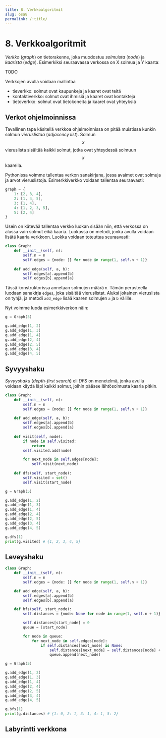 ```yaml
---
title: 8. Verkkoalgoritmit
slug: osa8
permalink: /:title/
---
```


# 8. Verkkoalgoritmit

_Verkko_ (_graph_) on tietorakenne, joka muodostuu _solmuista_ (_node_) ja _kaarista_ (_edge_). Esimerkiksi seuraavassa verkossa on X solmua ja Y kaarta:

TODO

Verkkojen avulla voidaan mallintaa 

* tieverkko: solmut ovat kaupunkeja ja kaaret ovat teitä
* kontaktiverkko: solmut ovat ihmisiä ja kaaret ovat kontakteja
* tietoverkko: solmut ovat tietokoneita ja kaaret ovat yhteyksiä

## Verkot ohjelmoinnissa

Tavallinen tapa käsitellä verkkoa ohjelmoinnissa on pitää muistissa kunkin solmun _vieruslistaa_ (_adjacency list_). Solmun $$x$$ vieruslista sisältää kaikki solmut, jotka ovat yhteydessä solmuun $$x$$ kaarella.

Pythonissa voimme tallentaa verkon sanakirjana, jossa avaimet ovat solmuja ja arvot vieruslistoja. Esimerkkiverkko voidaan tallentaa seuraavasti:

```python
graph = {
    1: [2, 3, 4],
    2: [1, 4, 5],
    3: [1, 4],
    4: [1, 2, 3, 5],
    5: [2, 4]
}
```

Usein on kätevää tallentaa verkko luokan sisään niin, että verkossa on alussa vain solmut eikä kaaria. Luokassa on metodi, jonka avulla voidaan lisätä kaaria verkkoon. Luokka voidaan toteuttaa seuraavasti:

```python
class Graph:
    def __init__(self, n):
        self.n = n
        self.edges = {node: [] for node in range(1, self.n + 1)}
        
    def add_edge(self, a, b):
        self.edges[a].append(b)
        self.edges[b].append(a)
```

Tässä konstruktorissa annetaan solmujen määrä `n`. Tämän perusteella luodaan sanakirja `edges`, joka sisältää vieruslistat. Aluksi jokainen vieruslista on tyhjä, ja metodi `add_edge` lisää kaaren solmujen `a` ja `b` välille.

Nyt voimme luoda esimerkkiverkon näin:

```python
g = Graph(5)

g.add_edge(1, 2)
g.add_edge(1, 3)
g.add_edge(1, 4)
g.add_edge(2, 4)
g.add_edge(2, 5)
g.add_edge(3, 4)
g.add_edge(4, 5)
```

## Syvyyshaku

_Syvyyshaku_ (_depth-first search_) eli _DFS_ on menetelmä, jonka avulla voidaan käydä läpi kaikki solmut, joihin pääsee lähtösolmusta kaaria pitkin.

```python
class Graph:
    def __init__(self, n):
        self.n = n
        self.edges = {node: [] for node in range(1, self.n + 1)}
        
    def add_edge(self, a, b):
        self.edges[a].append(b)
        self.edges[b].append(a)
        
    def visit(self, node):
        if node in self.visited:
            return
        self.visited.add(node)

        for next_node in self.edges[node]:
            self.visit(next_node)
        
    def dfs(self, start_node):
        self.visited = set()
        self.visit(start_node)
```

```python
g = Graph(5)

g.add_edge(1, 2)
g.add_edge(1, 3)
g.add_edge(1, 4)
g.add_edge(2, 4)
g.add_edge(2, 5)
g.add_edge(3, 4)
g.add_edge(4, 5)

g.dfs(1)
print(g.visited) # {1, 2, 3, 4, 5}
```

## Leveyshaku

```python
class Graph:
    def __init__(self, n):
        self.n = n
        self.edges = {node: [] for node in range(1, self.n + 1)}

    def add_edge(self, a, b):
        self.edges[a].append(b)
        self.edges[b].append(a)

    def bfs(self, start_node):
        self.distances = {node: None for node in range(1, self.n + 1)}

        self.distances[start_node] = 0
        queue = [start_node]

        for node in queue:
            for next_node in self.edges[node]:
                if self.distances[next_node] is None:
                    self.distances[next_node] = self.distances[node] + 1
                    queue.append(next_node)
```

```python
g = Graph(5)

g.add_edge(1, 2)
g.add_edge(1, 3)
g.add_edge(1, 4)
g.add_edge(2, 4)
g.add_edge(2, 5)
g.add_edge(3, 4)
g.add_edge(4, 5)

g.bfs(1)
print(g.distances) # {1: 0, 2: 1, 3: 1, 4: 1, 5: 2}
```

## Labyrintti verkkona
